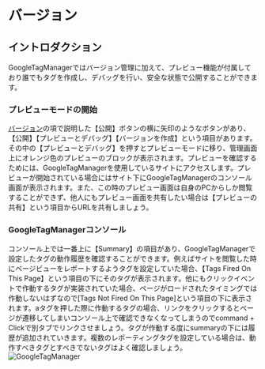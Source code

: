 # バージョン
## イントロダクション
GoogleTagManagerではバージョン管理に加えて、プレビュー機能が付属しており誰でもタグを作成し、デバッグを行い、安全な状態で公開することができます。

### プレビューモードの開始
<a id="user-content-バージョン" class="anchor" href="#バージョン" aria-hidden="true"><span class="octicon octicon-link"></span></a><a href="https://github.com/sho0110/GoogleTagManager/blob/master/version.md">バージョン</a>の項で説明した【公開】ボタンの横に矢印のようなボタンがあり、【公開】【プレビューとデバッグ】【バージョンを作成】という項目があります。その中の【プレビューとデバッグ】を押すとプレビューモードに移り、管理画面上にオレンジ色のプレビューのブロックが表示されます。プレビューを確認するためには、GoogleTagManagerを使用しているサイトにアクセスします。プレビューが開始されている場合にはサイト下にGoogleTagManagerのコンソール画面が表示されます。また、この時のプレビュー画面は自身のPCからしか閲覧することができず、他人にもプレビュー画面を共有したい場合は【プレビューの共有】という項目からURLを共有しましょう。
### GoogleTagManagerコンソール
コンソール上では一番上に【Summary】の項目があり、GoogleTagManagerで設定したタグの動作履歴を確認することができます。例えばサイトを閲覧した時にページビューをレポートするようタグを設定していた場合、【Tags Fired On This Page】という項目の下にそのタグが表示されます。他にもクリックイベントで作動するタグが実装されていた場合、ページがロードされたタイミングでは作動しないはずなので[Tags Not Fired On This Page]という項目の下に表示されます。aタグを押した際に作動するタグの場合、リンクをクリックするとページが遷移してしまいコンソール上で確認できなくなってしまうのでcommand + Clickで別タブでリンクさせましょう。タグが作動する度にsummaryの下には履歴が追加されていきます。複数のレポーティングタグを設定している場合は、動作すべきタグとすべきでないタグはよく確認しましょう。
![GoogleTagManager](https://github.com/sho0110/GoogleTagManager/blob/master/images/console.png)
